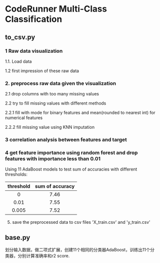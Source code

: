 # CodeRunner Multi-Class Classification

## to_csv.py

### 1 Raw data visualization

1.1. Load data

1.2 first impression of these raw data


### 2. preprocess raw data given the visualization

2.1 drop columns with too many missing values

2.2 try to fill missing values with different methods

2.2.1 fill with mode for binary features and mean(rounded to nearest int) for numerical features

2.2.2 fill missing value using KNN imputation


### 3 correlation analysis between features and target

### 4 get feature importance using random forest and drop features with importance less than 0.01

Using 11 AdaBoost models to test sum of accuracies with different thresholds:

| threshold | sum of accuracy |
|:---------:|:---------------:|
|     0     |      7.46       |
|   0.01    |      7.55       |
|   0.005   |      7.52       |   

5. save the preprocessed data to csv files 'X_train.csv' and 'y_train.csv' 

## base.py

划分输入数据，做二项式扩展，创建11个相同的分类器AdaBoost，训练出11个分类器，分别计算准确率和r2 score.